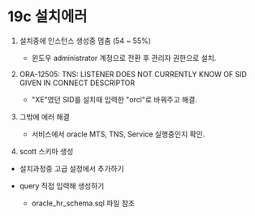 # 19c 설치에러

1. 설치중에 인스턴스 생성중 멈춤 (54 ~ 55%) 
    - 윈도우 administrator 계정으로 전환 후 관리자 권한으로 설치.

2. ORA-12505: TNS: LISTENER DOES NOT CURRENTLY KNOW OF SID GIVEN IN CONNECT DESCRIPTOR
    - "XE"였던 SID를 설치때 입력한 "orcl"로 바꿔주고 해결.

3. 그밖에 에러 해결
    - 서비스에서 oracle MTS, TNS, Service 실행중인지 확인.

4. scott 스키마 생성

- 설치과정중 고급 설정에서 추가하기

- query 직접 입력해 생성하기
    - oracle_hr_schema.sql 파일 참조